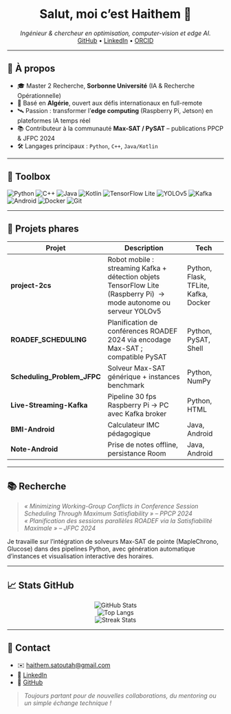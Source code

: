 <!-- README.md for Haithem Satoutah -->
<h1 align="center">Salut, moi c’est Haithem 👋</h1>
<p align="center">
  <em>Ingénieur &amp; chercheur en optimisation, computer-vision et edge AI.</em><br/>
  <a href="https://github.com/satoutahhaithem">GitHub</a> •
  <a href="https://www.linkedin.com/in/haithem-satoutah/">LinkedIn</a> •
  <a href="https://orcid.org/0009-0004-0258-3446">ORCID</a>
</p>

---

## 🚀 À propos
- 🎓 Master 2 Recherche, **Sorbonne Université** (IA &amp; Recherche Opérationnelle)  
- 📍 Basé en **Algérie**, ouvert aux défis internationaux en full-remote  
- 🛰️ Passion : transformer l’**edge computing** (Raspberry Pi, Jetson) en plateformes IA temps réel  
- 📚 Contributeur à la communauté **Max-SAT / PySAT** – publications PPCP & JFPC 2024  
- 🛠️ Langages principaux : `Python`, `C++`, `Java/Kotlin`

---

## 🧰 Toolbox

![Python](https://img.shields.io/badge/Python-3776AB?style=for-the-badge&logo=python&logoColor=white)
![C++](https://img.shields.io/badge/C++-00599C?style=for-the-badge&logo=c%2b%2b&logoColor=white)
![Java](https://img.shields.io/badge/Java-ED8B00?style=for-the-badge&logo=openjdk&logoColor=white)
![Kotlin](https://img.shields.io/badge/Kotlin-0095D5?style=for-the-badge&logo=kotlin&logoColor=white)
![TensorFlow Lite](https://img.shields.io/badge/TensorFlow_Lite-FF6F00?style=for-the-badge&logo=tensorflow&logoColor=white)
![YOLOv5](https://img.shields.io/badge/YOLOv5-24BFFC?style=for-the-badge&logo=yolo&logoColor=white)
![Kafka](https://img.shields.io/badge/Apache_Kafka-000000?style=for-the-badge&logo=apachekafka&logoColor=white)
![Android](https://img.shields.io/badge/Android-3DDC84?style=for-the-badge&logo=android&logoColor=white)
![Docker](https://img.shields.io/badge/Docker-2496ED?style=for-the-badge&logo=docker&logoColor=white)
![Git](https://img.shields.io/badge/Git-F05032?style=for-the-badge&logo=git&logoColor=white)

---

## 🌟 Projets phares

| Projet | Description | Tech |
|--------|-------------|------|
| **project-2cs** | Robot mobile : streaming Kafka + détection objets TensorFlow Lite (Raspberry Pi) &nbsp;→&nbsp; mode autonome ou serveur YOLOv5 | Python, Flask, TFLite, Kafka, Docker |
| **ROADEF_SCHEDULING** | Planification de conférences ROADEF 2024 via encodage Max-SAT ; compatible PySAT | Python, PySAT, Shell |
| **Scheduling_Problem_JFPC** | Solveur Max-SAT générique + instances benchmark | Python, NumPy |
| **Live-Streaming-Kafka** | Pipeline 30 fps Raspberry Pi → PC avec Kafka broker | Python, HTML |
| **BMI-Android** | Calculateur IMC pédagogique | Java, Android |
| **Note-Android** | Prise de notes offline, persistance Room | Java, Android |

---

## 📚 Recherche

> *« Minimizing Working-Group Conflicts in Conference Session Scheduling Through Maximum Satisfiability » – PPCP 2024*  
> *« Planification des sessions parallèles ROADEF via la Satisfiabilité Maximale » – JFPC 2024*

Je travaille sur l’intégration de solveurs Max-SAT de pointe (MapleChrono, Glucose) dans des pipelines Python, avec génération automatique d’instances et visualisation interactive des horaires.

---

## 📈 Stats GitHub

<p align="center">
  <img src="https://github-readme-stats.vercel.app/api?username=satoutahhaithem&show_icons=true&theme=tokyonight" alt="GitHub Stats"/>
  <br/>
  <img src="https://github-readme-stats.vercel.app/api/top-langs/?username=satoutahhaithem&layout=compact&hide=php&theme=tokyonight" alt="Top Langs"/>
  <br/>
  <img src="https://github-readme-streak-stats.herokuapp.com?user=satoutahhaithem&theme=tokyonight" alt="Streak Stats"/>
</p>

---

## 🤝 Contact

- ✉️ haithem.satoutah@gmail.com  
- 💼 [LinkedIn](https://www.linkedin.com/in/haithem-satoutah/)  
- 🐙 [GitHub](https://github.com/satoutahhaithem)  

> *Toujours partant pour de nouvelles collaborations, du mentoring ou un simple échange technique !*

